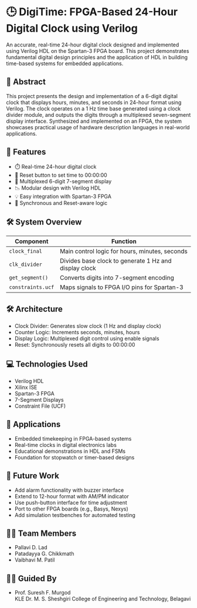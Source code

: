 # 🕒 DigiTime: FPGA-Based 24-Hour Digital Clock using Verilog

An accurate, real-time 24-hour digital clock designed and implemented using Verilog HDL on the Spartan-3 FPGA board. This project demonstrates fundamental digital design principles and the application of HDL in building time-based systems for embedded applications.

## 🧠 Abstract
This project presents the design and implementation of a 6-digit digital clock that displays hours, minutes, and seconds in 24-hour format using Verilog. The clock operates on a 1 Hz time base generated using a clock divider module, and outputs the digits through a multiplexed seven-segment display interface. Synthesized and implemented on an FPGA, the system showcases practical usage of hardware description languages in real-world applications.

## 🌟 Features
- ⏱️ Real-time 24-hour digital clock  
- 🔄 Reset button to set time to 00:00:00  
- 🔁 Multiplexed 6-digit 7-segment display  
- 📉 Modular design with Verilog HDL  
- 💡 Easy integration with Spartan-3 FPGA  
- 🧠 Synchronous and Reset-aware logic  

## 🛠️ System Overview

| Component       | Function                                 |
|----------------|------------------------------------------|
| `clock_final`   | Main control logic for hours, minutes, seconds |
| `clk_divider`   | Divides base clock to generate 1 Hz and display clock |
| `get_segment()` | Converts digits into 7-segment encoding |
| `constraints.ucf` | Maps signals to FPGA I/O pins for Spartan-3 |

## 🛠️ Architecture
- Clock Divider: Generates slow clock (1 Hz and display clock)  
- Counter Logic: Increments seconds, minutes, hours  
- Display Logic: Multiplexed digit control using enable signals  
- Reset: Synchronously resets all digits to 00:00:00  

## 💻 Technologies Used
- Verilog HDL  
- Xilinx ISE  
- Spartan-3 FPGA  
- 7-Segment Displays  
- Constraint File (UCF)  


## 🚀 Applications
- Embedded timekeeping in FPGA-based systems  
- Real-time clocks in digital electronics labs  
- Educational demonstrations in HDL and FSMs  
- Foundation for stopwatch or timer-based designs  

## 🔮 Future Work
- Add alarm functionality with buzzer interface  
- Extend to 12-hour format with AM/PM indicator  
- Use push-button interface for time adjustment  
- Port to other FPGA boards (e.g., Basys, Nexys)  
- Add simulation testbenches for automated testing  

## 👩‍💻 Team Members
- Pallavi D. Lad  
- Patadayya G. Chikkmath  
- Vaibhavi M. Patil  

## 👨‍🏫 Guided By
- Prof. Suresh F. Murgod  
KLE Dr. M. S. Sheshgiri College of Engineering and Technology, Belagavi
